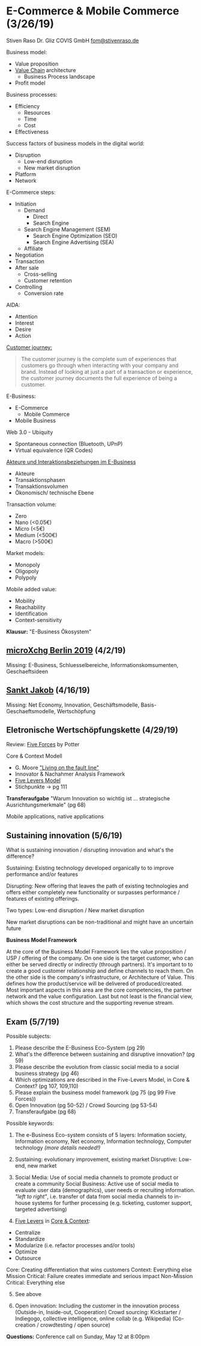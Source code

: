 
# E-Commerce & Mobile Commerce (3/26/19)

Stiven Raso
Dr. Gliz COVIS GmbH
fom@stivenraso.de

Business model:
- Value proposition
- [Value Chain](https://www.investopedia.com/terms/v/valuechain.asp) architecture
	- Business Process landscape
- Profit model

Business processes:
- Efficiency
	- Resources
	- Time
	- Cost
- Effectiveness

Success factors of business models in the digital world:
- Disruption
	- Low-end disruption
	- New market disruption
- Platform
- Network

E-Commerce steps:
- Initiation 
	- Demand
		- Direct
		- Search Engine
	- Search Engine Management (SEM)
		- Search Engine Optimization (SEO)
		- Search Engine Advertising (SEA)
	- Affiliate
- Negotiation
- Transaction
- After sale
	- Cross-selling
	- Customer retention
- Controlling
	- Conversion rate

AIDA:
- Attention
- Interest
- Desire
- Action

[Customer journey:](https://www.surveymonkey.com/curiosity/map-customer-journey-keep-customers-happy/)

> The customer journey is the complete sum of experiences that customers
> go through when interacting with your company and brand. Instead of
> looking at just a part of a transaction or experience, the customer
> journey documents the full experience of being a customer.

E-Business:
- E-Commerce
	- Mobile Commerce
- Mobile Business

Web 3.0 - Ubiquity
- Spontaneous connection (Bluetooth, UPnP)
- Virtual equivalence (QR Codes)

[Akteure und Interaktionsbeziehungen im E-Business](https://www.forschungsinformationssystem.de/servlet/is/29334/)
- Akteure 
- Transaktionsphasen 
- Transaktionsvolumen 
- Ökonomisch/ technische Ebene

Transaction volume:
- Zero
- Nano (<0.05€)
- Micro (<5€)
- Medium (<500€)
- Macro (>500€)

Market models:
- Monopoly
- Oligopoly
- Polypoly

Mobile added value:
- Mobility
- Reachability
- Identification
- Context-sensitivity

**Klausur:** "E-Business Ökosystem"

## [microXchg Berlin 2019](http://microxchg.io/2019/index.html) (4/2/19)
Missing: E-Business, Schluesselbereiche, Informationskomsumenten, Geschaeftsideen

## [Sankt Jakob](https://chfrank.net/wordpress/2019/04/18/sankt-johann/) (4/16/19)
Missing: Net Economy, Innovation, Geschäftsmodelle, Basis-Geschaeftsmodelle, Wertschöpfung 

## Eletronische Wertschöpfungskette (4/29/19)

Review: [Five Forces](https://www.investopedia.com/terms/p/porter.asp) by Potter 

Core & Context Modell

 - G. Moore ["Living on the fault line"](https://www.summary.com/book-reviews/_/Living-on-the-Fault-Line/)
 - Innovator & Nachahmer Analysis Framework 
 - [Five Levers Model](http://www.pxltd.ca/2008/01/24/five-levers-mod/) 
 - Stichpunkte -\> pg 111

**Transferaufgabe** "Warum Innovation so wichtig ist … strategische Ausrichtungsmerkmale" (pg 68)

Mobile applications, native applications

## Sustaining innovation (5/6/19)

What is sustaining innovation / disrupting innovation and what's the difference?

Sustaining: Existing technology developed organically to to improve performance and/or features

Disrupting: New offering that leaves the path of existing technologies and offers either completely new functionality or surpasses performance / features of existing offerings.

Two types: Low-end disruption / New market disruption

New market disruptions can be non-traditional and might have an uncertain future 

**Business Model Framework**

At the core of the Business Model Framework lies the value proposition / USP / offering of the company. On one side is the target customer, who can either be served directly or indirectly (through partners). It's important to to create a good customer relationship and define channels to reach them.
On the other side is the company's infrastructure, or Architecture of Value. This defines how the product/service will be delivered of produced/created. Most important aspects in this area are the core competencies, the partner network and the value configuration.
Last but not least is the financial view, which shows the cost structure and the supporting revenue stream.

## Exam (5/7/19)

Possible subjects:

1) Please describe the E-Business Eco-System (pg 29)
2) What's the difference between sustaining and disruptive innovation? (pg 59)
3) Please describe the evolution from classic social media to a social business strategy (pg 46)
4) Which optimizations are described in the Five-Levers Model, in Core & Context? (pg 107, 109,110)
5) Please explain the business model framework (pg 75 (pg 99 Five Forces))
6) Open Innovation (pg 50-52) / Crowd Sourcing (pg 53-54)
7) Transferaufgabe (pg 68)

Possible keywords:

1) The e-Business Eco-system consists of 5 layers: Information society, Information economy, Net economy, Information technology, Computer technology *(more details needed!)*

2) Sustaining: evolutionary improvement, existing market
Disruptive: Low-end, new market

3) Social Media: Use of social media channels to promote product or create a community
Social Business: Active use of social media to evaluate user data (demographics), user needs or recruiting information.
*"left to right"*, i.e. transfer of data from social media channels to in-house systems for further processing (e.g. ticketing, customer support, targeted advertising)

4) [Five Levers](http://www.pxltd.ca/2008/01/24/five-levers-mod/) in [Core & Context](http://strategictoolkits.com/strategic-concepts/core-and-context/): 
- Centralize
- Standardize
- Modularize (i.e. refactor processes and/or tools)
- Optimize
- Outsource

Core: Creating differentiation that wins customers
Context: Everything else
Mission Critical: Failure creates immediate and serious impact
Non-Mission Critical: Everything else

5) See above

7) Open innovation: Including the customer in the innovation process (Outside-in, Inside-out, Cooperation)
Crowd sourcing: Kickstarter / Indiegogo, collective intelligence, online collab (e.g. Wikipedia) (Co-creation / crowdtesting / open source)

**Questions:** Conference call on Sunday, May 12 at 8:00pm 



<!--stackedit_data:
eyJoaXN0b3J5IjpbLTEwMTY2NDQ4NjMsLTE3ODQ0Nzk4NjYsLT
EzMjc4MDIzOTAsLTE0MTg3ODM2NjcsLTc1NjYwMDU2OCwxODA4
MzY5MDA4LC0xNzg4ODI1MDYzLDc0MjQzOTYxNywxMDk3ODY5NT
YsMjQxMzQxNjYsMjAwMTk0NTk5MiwxMTM5Nzg1OTYzLDczMDk5
ODExNl19
-->